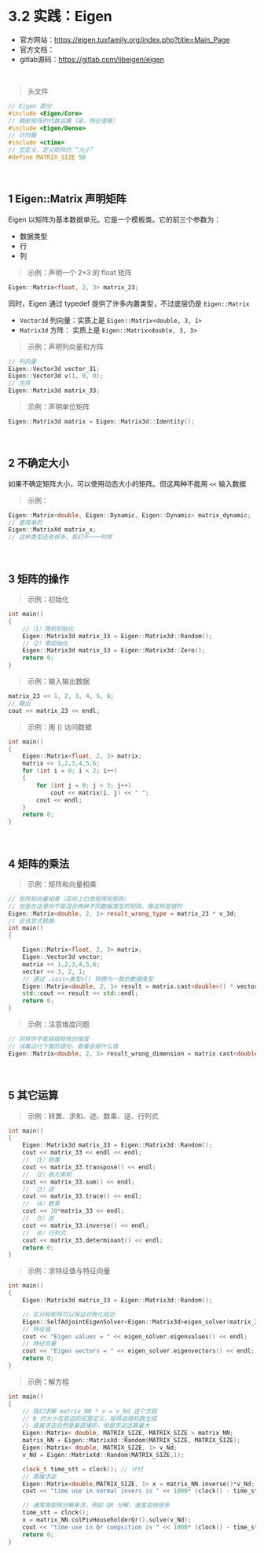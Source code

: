 &emsp;
# 3.2 实践：Eigen
- 官方网站：https://eigen.tuxfamily.org/index.php?title=Main_Page
- 官方文档：
- gitlab源码：https://gitlab.com/libeigen/eigen

&emsp;
>头文件
```c++
// Eigen 部分
#include <Eigen/Core>
// 稠密矩阵的代数运算（逆，特征值等）
#include <Eigen/Dense>
// 计时器
#include <ctime>
// 宏定义，定义矩阵的 “大小”
#define MATRIX_SIZE 50
```
&emsp;
## 1 Eigen::Matrix 声明矩阵
Eigen 以矩阵为基本数据单元。它是一个模板类。它的前三个参数为：
- 数据类型
- 行
- 列

>示例：声明一个 2*3 的 float 矩阵
```c++
Eigen::Matrix<float, 2, 3> matrix_23;
```

同时，Eigen 通过 typedef 提供了许多内置类型，不过底层仍是 `Eigen::Matrix`
- `Vector3d` 列向量：实质上是 `Eigen::Matrix<double, 3, 1>`
- `Matrix3d` 方阵： 实质上是 `Eigen::Matrix<double, 3, 3>`

>示例：声明列向量和方阵
```c++
// 列向量
Eigen::Vector3d vector_31;
Eigen::Vector3d v(1, 0, 0);
// 方阵
Eigen::Matrix3d matrix_33;
```
>示例：声明单位矩阵
```c++
Eigen::Matrix3d matrix = Eigen::Matrix3d::Identity();
```

&emsp;
## 2 不确定大小

如果不确定矩阵大小，可以使用动态大小的矩阵。但这两种不能用 `<<` 输入数据
>示例：
```c++
Eigen::Matrix<double, Eigen::Dynamic, Eigen::Dynamic> matrix_dynamic;
// 更简单的
Eigen::MatrixXd matrix_x;
// 这种类型还有很多，我们不一一列举
```

&emsp;
## 3 矩阵的操作
>示例：初始化
```c++
int main()
{
    //（1）随机初始化
    Eigen::Matrix3d matrix_33 = Eigen::Matrix3d::Random();
    //（2）零初始化
    Eigen::Matrix3d matrix_33 = Eigen::Matrix3d::Zero(); 
    return 0;
}
```

>示例：输入输出数据
```c++
matrix_23 << 1, 2, 3, 4, 5, 6;
// 输出
cout << matrix_23 << endl;
```

>示例：用 () 访问数据
```c++
int main()
{
    Eigen::Matrix<float, 2, 3> matrix;
    matrix << 1,2,3,4,5,6;
    for (int i = 0; i < 2; i++)
    {
        for (int j = 0; j < 3; j++)
            cout << matrix(i, j) << " ";
        cout << endl;       
    }
    return 0;
}
```

&emsp;
## 4 矩阵的乘法

>示例：矩阵和向量相乘
```c++
// 矩阵和向量相乘（实际上仍是矩阵和矩阵）
// 但是在这里你不能混合两种不同数据类型的矩阵，像这样是错的
Eigen::Matrix<double, 2, 1> result_wrong_type = matrix_23 * v_3d;
// 应该显式转换
int main()
{

    Eigen::Matrix<float, 2, 3> matrix;
    Eigen::Vector3d vector;
    matrix << 1,2,3,4,5,6;
    vector << 3, 2, 1;
    // 通过 .cast<类型>() 转换为一致的数据类型
    Eigen::Matrix<double, 2, 1> result = matrix.cast<double>() * vector;
    std::cout << result << std::endl;
    return 0;
}
```


>示例：注意维度问题
```c++
// 同样你不能搞错矩阵的维度
// 试着运行下面的语句，看看会报什么错
Eigen::Matrix<double, 2, 3> result_wrong_dimension = matrix.cast<double>() * vector;
```

&emsp;
## 5 其它运算
>示例：转置、求和、迹、数乘、逆、行列式
```c++
int main()
{
    Eigen::Matrix3d matrix_33 = Eigen::Matrix3d::Random();
    cout << matrix_33 << endl << endl;
    // （1）转置
    cout << matrix_33.transpose() << endl; 
    // （2）各元素和
    cout << matrix_33.sum() << endl; 
    // （3）迹
    cout << matrix_33.trace() << endl; 
    // （4）数乘
    cout << 10*matrix_33 << endl; 
    // （5）逆
    cout << matrix_33.inverse() << endl; 
    // （6）行列式
    cout << matrix_33.determinant() << endl; 
    return 0;
}
```

>示例：求特征值与特征向量
```c++
int main()
{
    Eigen::Matrix3d matrix_33 = Eigen::Matrix3d::Random();

    // 实对称矩阵可以保证对角化成功
    Eigen::SelfAdjointEigenSolver<Eigen::Matrix3d>eigen_solver(matrix_33.transpose()*matrix_33);
    // 特征值
    cout << "Eigen values = " << eigen_solver.eigenvalues() << endl;
    // 特征向量
    cout << "Eigen vectors = " << eigen_solver.eigenvectors() << endl;
    return 0;
}
```

>示例：解方程
```c++
int main()
{
    // 我们求解 matrix_NN * x = v_Nd 这个方程
    // N 的大小在前边的宏里定义，矩阵由随机数生成
    // 直接求逆自然是最直接的，但是求逆运算量大
    Eigen::Matrix< double, MATRIX_SIZE, MATRIX_SIZE > matrix_NN;
    matrix_NN = Eigen::MatrixXd::Random(MATRIX_SIZE, MATRIX_SIZE);
    Eigen::Matrix< double, MATRIX_SIZE, 1> v_Nd;
    v_Nd = Eigen::MatrixXd::Random(MATRIX_SIZE,1);

    clock_t time_stt = clock(); // 计时
    // 直接求逆
    Eigen::Matrix<double,MATRIX_SIZE, 1> x = matrix_NN.inverse()*v_Nd;
    cout << "time use in normal invers is " << 1000* (clock() - time_stt)/(double)CLOCKS_PER_SEC << "ms" << endl;

    // 通常用矩阵分解来求，例如 QR 分解，速度会快很多
    time_stt = clock();
    x = matrix_NN.colPivHouseholderQr().solve(v_Nd);
    cout << "time use in Qr compsition is " << 1000* (clock() - time_stt)/(double)CLOCKS_PER_SEC << "ms" << endl;
    return 0;
}
```


